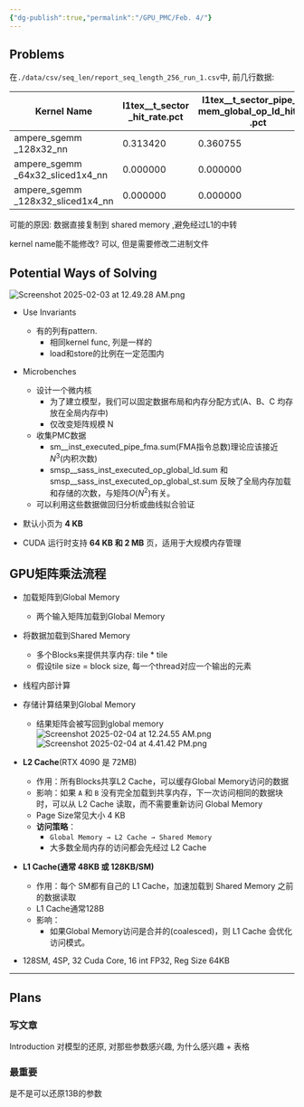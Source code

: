 ```yaml
---
{"dg-publish":true,"permalink":"/GPU_PMC/Feb. 4/"}
---
```


## Problems

在`./data/csv/seq_len/report_seq_length_256_run_1.csv`中, 前几行数据:

| Kernel Name                          | l1tex__t_sector<br>_hit_rate.pct | l1tex__t_sector_pipe_lsu_<br>mem_global_op_ld_hit_rate<br>.pct |
| ------------------------------------ | -------------------------------- | -------------------------------------------------------------- |
| ampere_sgemm<br>_128x32_nn           | 0.313420                         | 0.360755                                                       |
| ampere_sgemm<br>_64x32_sliced1x4_nn  | 0.000000                         | 0.000000                                                       |
| ampere_sgemm<br>_128x32_sliced1x4_nn | 0.000000                         | 0.000000                                                       |
可能的原因: 数据直接复制到 shared memory ,避免经过L1的中转

kernel name能不能修改? 
可以, 但是需要修改二进制文件

## Potential Ways of Solving
![Screenshot 2025-02-03 at 12.49.28 AM.png](/img/user/GPU_PMC/img/Screenshot%202025-02-03%20at%2012.49.28%20AM.png)

- Use Invariants
	- 有的列有pattern. 
		- 相同kernel func, 列是一样的
		- load和store的比例在一定范围内
 - Microbenches
	 - 设计一个微内核
		 - 为了建立模型，我们可以固定数据布局和内存分配方式(A、B、C 均存放在全局内存中)
		 - 仅改变矩阵规模 N
	 - 收集PMC数据
		 - sm__inst_executed_pipe_fma.sum(FMA指令总数)理论应该接近$N^3$(内积次数)
		 - smsp__sass_inst_executed_op_global_ld.sum 和smsp__sass_inst_executed_op_global_st.sum 反映了全局内存加载和存储的次数，与矩阵$O(N^2)$有关。
	 - 可以利用这些数据做回归分析或曲线拟合验证

- 默认小页为 **4 KB**
- CUDA 运行时支持 **64 KB 和 2 MB** 页，适用于大规模内存管理

## GPU矩阵乘法流程
- 加载矩阵到Global Memory
	- 两个输入矩阵加载到Global Memory
- 将数据加载到Shared Memory
	- 多个Blocks来提供共享内存: tile \* tile
	- 假设tile size = block size, 每一个thread对应一个输出的元素
- 线程内部计算
- 存储计算结果到Global Memory
	- 结果矩阵会被写回到global memory
![Screenshot 2025-02-04 at 12.24.55 AM.png](/img/user/GPU_PMC/img/Screenshot%202025-02-04%20at%2012.24.55%20AM.png)
![Screenshot 2025-02-04 at 4.41.42 PM.png](/img/user/GPU_PMC/img/Screenshot%202025-02-04%20at%204.41.42%20PM.png)

- **L2 Cache**(RTX 4090 是 72MB)
	- 作用：所有Blocks共享L2 Cache，可以缓存Global Memory访问的数据
	- 影响：如果 `A` 和 `B` 没有完全加载到共享内存，下一次访问相同的数据块时，可以从 L2 Cache 读取，而不需要重新访问 Global Memory
	- Page Size常见大小 4 KB
	- **访问策略**：
	    - `Global Memory → L2 Cache → Shared Memory`
	    - 大多数全局内存的访问都会先经过 L2 Cache

- **L1 Cache(通常 48KB 或 128KB/SM)**
    - 作用：每个 SM都有自己的 L1 Cache，加速加载到 Shared Memory 之前的数据读取
    - L1 Cache通常128B
    - 影响：
        - 如果Global Memory访问是合并的(coalesced)，则 L1 Cache 会优化访问模式。
- 128SM, 4SP, 32 Cuda Core, 16 int FP32, Reg Size 64KB

--- 

## Plans
### 写文章
Introduction
对模型的还原, 对那些参数感兴趣, 为什么感兴趣 + 表格
### 最重要
是不是可以还原13B的参数